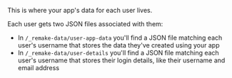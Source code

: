 This is where your app's data for each user lives.

Each user gets two JSON files associated with them:
- In `/_remake-data/user-app-data` you'll find a JSON file matching each user's username that stores the data they've created using your app
- In `/_remake-data/user-details` you'll find a JSON file matching each user's username that stores their login details, like their username and email address